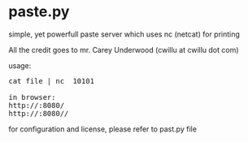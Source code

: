 paste.py
========

simple, yet powerfull paste server which uses nc (netcat) for printing

All the credit goes to mr.  Carey Underwood (cwillu at cwillu dot com)


usage:
<pre>
cat file | nc <server> 10101

in browser:
http://<server>:8080/<ip>
http://<server>:8080/<ip>/<pasteid>
</pre>

for configuration and license, please refer to past.py file
